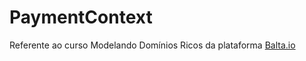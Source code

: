 # PaymentContext
Referente ao curso Modelando Domínios Ricos da plataforma [Balta.io](https://balta.io)

